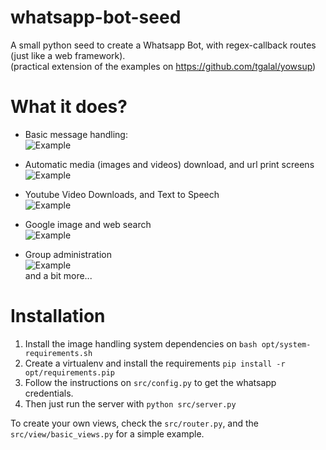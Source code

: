# whatsapp-bot-seed
A small python seed to create a Whatsapp Bot, with regex-callback routes (just like a web framework).  
(practical extension of the examples on https://github.com/tgalal/yowsup)

# What it does?
- Basic message handling:  
![Example](http://i.imgur.com/TbirVKg.jpg?1)  
  
  
  
- Automatic media (images and videos) download, and url print screens  
![Example](http://i.imgur.com/fItWbTR.jpg?1)  

  
  
- Youtube Video Downloads, and Text to Speech  
![Example](http://i.imgur.com/dMbWLCm.jpg?1)  

  
  
- Google image and web search  
![Example](http://i.imgur.com/fItWbTR.jpg?1)
  
  
- Group administration  
![Example](http://i.imgur.com/pSDCWDb.png?1)  
and a bit more...
  


# Installation
1. Install the image handling system dependencies on ```bash opt/system-requirements.sh```
2. Create a virtualenv and install the requirements  ```pip install -r opt/requirements.pip```
3. Follow the instructions on ```src/config.py``` to get the whatsapp credentials.  
4. Then just run the server with  ```python src/server.py```  

To create your own views, check the ```src/router.py```, and the ```src/view/basic_views.py``` for a simple example.

